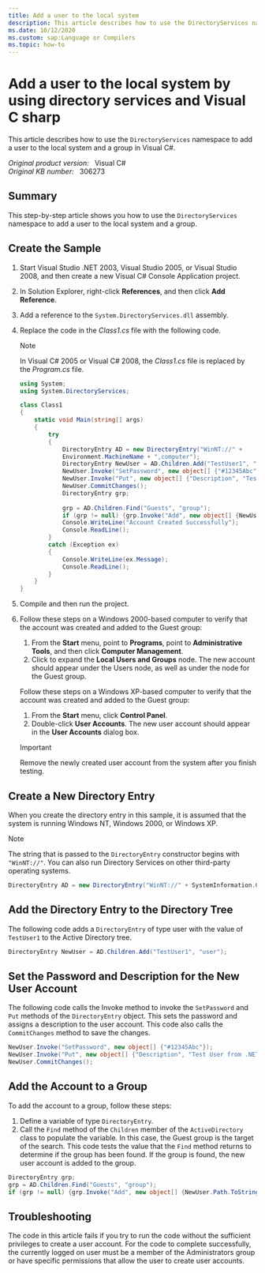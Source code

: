 ```yaml
---
title: Add a user to the local system
description: This article describes how to use the DirectoryServices namespace to add a user to the local system and a group in Visual C#.
ms.date: 10/12/2020
ms.custom: sap:Language or Compilers
ms.topic: how-to
---
```

# Add a user to the local system by using directory services and Visual C sharp

This article describes how to use the `DirectoryServices` namespace to add a user to the local system and a group in Visual C#.

_Original product version:_ &nbsp; Visual C#  
_Original KB number:_ &nbsp; 306273

## Summary

This step-by-step article shows you how to use the `DirectoryServices` namespace to add a user to the local system and a group.

## Create the Sample

1. Start Visual Studio .NET 2003, Visual Studio 2005, or Visual Studio 2008, and then create a new Visual C# Console Application project.
2. In Solution Explorer, right-click **References**, and then click **Add Reference**.
3. Add a reference to the `System.DirectoryServices.dll` assembly.
4. Replace the code in the *Class1.cs* file with the following code.

   > [!NOTE]
   > In Visual C# 2005 or Visual C# 2008, the *Class1.cs* file is replaced by the *Program.cs* file.

    ```csharp
    using System;
    using System.DirectoryServices;

    class Class1
    {
        static void Main(string[] args)
        {
            try
            {
                DirectoryEntry AD = new DirectoryEntry("WinNT://" +
                Environment.MachineName + ",computer");
                DirectoryEntry NewUser = AD.Children.Add("TestUser1", "user");
                NewUser.Invoke("SetPassword", new object[] {"#12345Abc"});
                NewUser.Invoke("Put", new object[] {"Description", "Test User from .NET"});
                NewUser.CommitChanges();
                DirectoryEntry grp;
  
                grp = AD.Children.Find("Guests", "group");
                if (grp != null) {grp.Invoke("Add", new object[] {NewUser.Path.ToString()});}
                Console.WriteLine("Account Created Successfully");
                Console.ReadLine();
            }
            catch (Exception ex)
            {
                Console.WriteLine(ex.Message);
                Console.ReadLine();
            }
        }
    }
    ```

5. Compile and then run the project.
6. Follow these steps on a Windows 2000-based computer to verify that the account was created and added to the Guest group:

   1. From the **Start** menu, point to **Programs**, point to **Administrative Tools**, and then click **Computer Management**.
   1. Click to expand the **Local Users and Groups** node. The new account should appear under the Users node, as well as under the node for the Guest group.

   Follow these steps on a Windows XP-based computer to verify that the account was created and added to the Guest group:

   1. From the **Start** menu, click **Control Panel**.
   2. Double-click **User Accounts**. The new user account should appear in the **User Accounts** dialog box.

   > [!IMPORTANT]
   > Remove the newly created user account from the system after you finish testing.

## Create a New Directory Entry

When you create the directory entry in this sample, it is assumed that the system is running Windows NT, Windows 2000, or Windows XP.

> [!NOTE]
> The string that is passed to the `DirectoryEntry` constructor begins with `"WinNT://"`. You can also run Directory Services on other third-party operating systems.

```csharp
DirectoryEntry AD = new DirectoryEntry("WinNT://" + SystemInformation.ComputerName + ",computer");
```

## Add the Directory Entry to the Directory Tree

The following code adds a `DirectoryEntry` of type user with the value of `TestUser1` to the Active Directory tree.

```csharp
DirectoryEntry NewUser = AD.Children.Add("TestUser1", "user");
```

## Set the Password and Description for the New User Account

The following code calls the Invoke method to invoke the `SetPassword` and `Put` methods of the `DirectoryEntry` object. This sets the password and assigns a description to the user account. This code also calls the `CommitChanges` method to save the changes.

```csharp
NewUser.Invoke("SetPassword", new object[] {"#12345Abc"});
NewUser.Invoke("Put", new object[] {"Description", "Test User from .NET"});
NewUser.CommitChanges();
```

## Add the Account to a Group

To add the account to a group, follow these steps:

1. Define a variable of type `DirectoryEntry`.
2. Call the `Find` method of the `Children` member of the `ActiveDirectory` class to populate the variable. In this case, the Guest group is the target of the search. This code tests the value that the `Find` method returns to determine if the group has been found. If the group is found, the new user account is added to the group.

```csharp
DirectoryEntry grp;
grp = AD.Children.Find("Guests", "group");
if (grp != null) {grp.Invoke("Add", new object[] {NewUser.Path.ToString()});}
```

## Troubleshooting

The code in this article fails if you try to run the code without the sufficient privileges to create a user account. For the code to complete successfully, the currently logged on user must be a member of the Administrators group or have specific permissions that allow the user to create user accounts.
